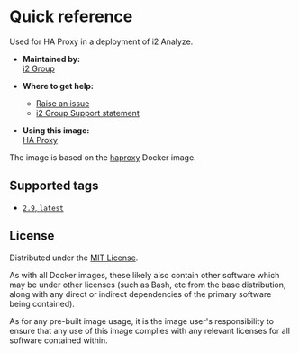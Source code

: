 # Quick reference

Used for HA Proxy in a deployment of i2 Analyze.

- **Maintained by:**  
  [i2 Group](https://i2group.com/)

- **Where to get help:**  
  - [Raise an issue](https://github.com/i2group/analyze-docker/issues?q=is%3Aissue+is%3Aopen)
  - [i2 Group Support statement](https://support.i2group.com/s/support-statement)

- **Using this image:**  
  [HA Proxy](https://i2group.github.io/analyze-containers/content/images-and-containers/load_balancer.html)

The image is based on the [haproxy](https://hub.docker.com/_/haproxy) Docker image.

## Supported tags

- [`2.9`, `latest`](https://github.com/i2group/analyze-docker/blob/main/images/haproxy/2.9/Dockerfile)

## License

Distributed under the [MIT License](../../LICENSE).

As with all Docker images, these likely also contain other software which may be under other licenses (such as Bash, etc from the base distribution, along with any direct or indirect dependencies of the primary software being contained).

As for any pre-built image usage, it is the image user's responsibility to ensure that any use of this image complies with any relevant licenses for all software contained within.
